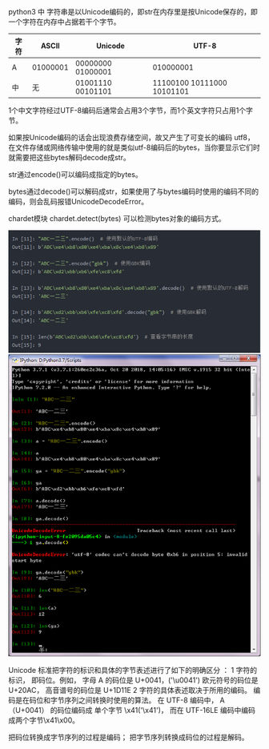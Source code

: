 python3 中 字符串是以Unicode编码的，即str在内存里是按Unicode保存的，即一个字符在内存中占据若干个字节。

| 字符 | ASCII    | Unicode           | UTF-8                      |
| ---- | -------- | ----------------- | -------------------------- |
| A    | 01000001 | 00000000 01000001 | 010000001                  |
| 中   | 无       | 01001110 00101101 | 11100100 10111000 10101101 |

1个中文字符经过UTF-8编码后通常会占用3个字节，而1个英文字符只占用1个字节。 

如果按Unicode编码的话会出现浪费存储空间，故又产生了可变长的编码 utf8，在文件存储或网络传输中使用的就是类似utf-8编码后的bytes，当你要显示它们时就需要把这些bytes解码decode成str。

str通过encode()可以编码成指定的bytes。

bytes通过decode()可以解码成str，如果使用了与bytes编码时使用的编码不同的编码，则会乱码报错UnicodeDecodeError。

chardet模块 chardet.detect(bytes) 可以检测bytes对象的编码方式。

![encoding](./PICTURES/bianmawenti01.png)
![encoding](./PICTURES/bianmawenti02.png)



Unicode 标准把字符的标识和具体的字节表述进行了如下的明确区分 ：
1 字符的标识， 即码位。例如， 字母 A 的码位是 U+0041，('\u0041') 欧元符号的码位是 U+20AC， 高音谱号的码位是 U+1D11E
2 字符的具体表述取决于所用的编码。 编码是在码位和字节序列之间转换时使用的算法。 在 UTF-8 编码中， A（U+0041） 的码位编码成
单个字节 \x41('\x41')， 而在 UTF-16LE 编码中编码成两个字节\x41\x00。 

把码位转换成字节序列的过程是编码； 把字节序列转换成码位的过程是解码。